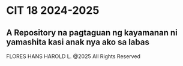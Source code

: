 # CIT 18 2024-2025
## A Repository na pagtaguan ng kayamanan ni yamashita kasi anak nya ako sa labas
FLORES HANS HAROLD L. @2025 All Rights Reserved


